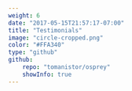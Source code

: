 ```yaml
---
weight: 6
date: "2017-05-15T21:57:17-07:00"
title: "Testimonials"
image: "circle-cropped.png"
color: "#FFA340"
type: "github"
github:
    repo: "tomanistor/osprey"
    showInfo: true
---
```

